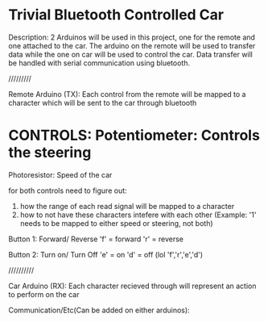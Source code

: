 Trivial Bluetooth Controlled Car
====
Description:
2 Arduinos will be used in this project, one for the remote and one attached
to the car. The arduino on the remote will be used to transfer data 
while the one on car will be used to control the car. Data transfer will
be handled with serial communication using bluetooth.

/////////

Remote Arduino (TX):
Each control from the remote will be mapped to a character which will be
sent to the car through bluetooth

CONTROLS:
Potentiometer: Controls the steering 
=
Photoresistor: Speed of the car

for both controls need to figure out:
1) how the range of each read signal will be mapped to a character
2) how to not have these characters intefere with each other (Example: '1' needs to be mapped to either speed or steering, not both)

Button 1: Forward/ Reverse
'f' = forward 
'r' = reverse
 
Button 2: Turn on/ Turn Off
'e' = on
'd' = off
(lol 'f','r','e','d')

//////////

Car Arduino (RX):
Each character recieved through will represent an action to perform on the car


Communication/Etc(Can be added on either arduinos):

